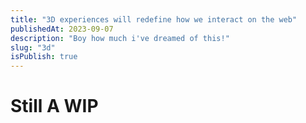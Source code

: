 ```yaml
---
title: "3D experiences will redefine how we interact on the web"
publishedAt: 2023-09-07
description: "Boy how much i've dreamed of this!"
slug: "3d"
isPublish: true
---
```


# Still A WIP